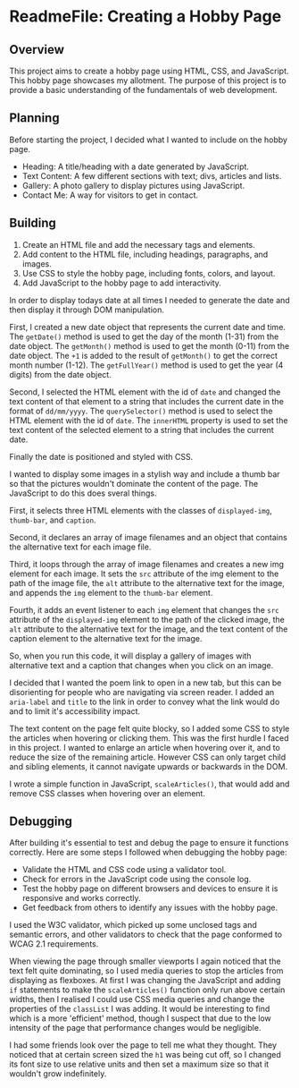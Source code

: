 # ReadmeFile: Creating a Hobby Page

## Overview

This project aims to create a hobby page using HTML, CSS, and JavaScript. This hobby page showcases my allotment. The purpose of this project is to provide a basic understanding of the fundamentals of web development.

## Planning

Before starting the project, I decided what I wanted to include on the hobby page. 

- Heading: A title/heading with a date generated by JavaScript.
- Text Content: A few different sections with text; divs, articles and lists.
- Gallery: A photo gallery to display pictures using JavaScript.
- Contact Me: A way for visitors to get in contact.

## Building

1. Create an HTML file and add the necessary tags and elements.
2. Add content to the HTML file, including headings, paragraphs, and images.
3. Use CSS to style the hobby page, including fonts, colors, and layout.
4. Add JavaScript to the hobby page to add interactivity.

In order to display todays date at all times I needed to generate the date and then display it through DOM manipulation. 

First, I created a new date object that represents the current date and time. The `getDate()` method is used to get the day of the month (1-31) from the date object. The `getMonth()` method is used to get the month (0-11) from the date object. The `+1` is added to the result of `getMonth()` to get the correct month number (1-12). The `getFullYear()` method is used to get the year (4 digits) from the date object.

Second, I selected the HTML element with the id of `date` and changed the text content of that element to a string that includes the current date in the format of `dd/mm/yyyy`. The `querySelector()` method is used to select the HTML element with the id of `date`. The `innerHTML` property is used to set the text content of the selected element to a string that includes the current date.

Finally the date is positioned and styled with CSS.

I wanted to display some images in a stylish way and include a thumb bar so that the pictures wouldn't dominate the content of the page. The JavaScript to do this does sveral things. 

First, it selects three HTML elements with the classes of `displayed-img`, `thumb-bar`, and `caption`.

Second, it declares an array of image filenames and an object that contains the alternative text for each image file.

Third, it loops through the array of image filenames and creates a new img element for each image. It sets the `src` attribute of the img element to the path of the image file, the `alt` attribute to the alternative text for the image, and appends the `img` element to the `thumb-bar` element.

Fourth, it adds an event listener to each `img` element that changes the `src` attribute of the `displayed-img` element to the path of the clicked image, the `alt` attribute to the alternative text for the image, and the text content of the caption element to the alternative text for the image.

So, when you run this code, it will display a gallery of images with alternative text and a caption that changes when you click on an image.

I decided that I wanted the poem link to open in a new tab, but this can be disorienting for people who are navigating via screen reader. I added an `aria-label` and `title` to the link in order to convey what the link would do and to limit it's accessibility impact.

The text content on the page felt quite blocky, so I added some CSS to style the articles when hovering or clicking them. This was the first hurdle I faced in this project. I wanted to enlarge an article when hovering over it, and to reduce the size of the remaining article. However CSS can only target child and sibling elements, it cannot navigate upwards or backwards in the DOM. 

I wrote a simple function in JavaScript, `scaleArticles()`, that would add and remove CSS classes when hovering over an element.


## Debugging

After building it's essential to test and debug the page to ensure it functions correctly. Here are some steps I followed when debugging the hobby page:

   - Validate the HTML and CSS code using a validator tool.
   - Check for errors in the JavaScript code using the console log.
   - Test the hobby page on different browsers and devices to ensure it is responsive and       works correctly.
   - Get feedback from others to identify any issues with the hobby page.

I used the W3C validator, which picked up some unclosed tags and semantic errors, and other validators to check that the page conformed to WCAG 2.1 requirements. 

When viewing the page through smaller viewports I again noticed that the text felt quite dominating, so I used media queries to stop the articles from displaying as flexboxes. At first I was changing the JavaScript and adding `if` statements to make the `scaleArticles()` function only run above certain widths, then I realised I could use CSS media queries and change the properties of the `classList` I was adding. It would be interesting to find which is a more 'efficient' method, though I suspect that due to the low intensity of the page that performance changes would be negligible.

I had some friends look over the page to tell me what they thought. They noticed that at certain screen sized the `h1` was being cut off, so I changed its font size to use relative units and then set a maximum size so that it wouldn't grow indefinitely.








